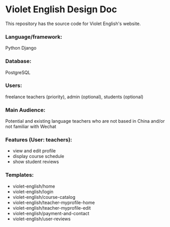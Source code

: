 # Violet English Design Doc

This repository has the source code for Violet English's website.

### Language/framework: 
Python Django

### Database: 
PostgreSQL

### Users: 
freelance teachers (priority), admin (optional), students (optional)

### Main Audience:
Potential and existing language teachers who are not based in China and/or not familiar with Wechat

### Features (User: teachers):
* view and edit profile
* display course schedule
* show student reviews

### Templates:
* violet-english/home
* violet-english/login
* violet-english/course-catalog
* violet-english/teacher-myprofile-home
* violet-english/teacher-myprofile-edit
* violet-english/payment-and-contact
* violet-english/user-reviews
